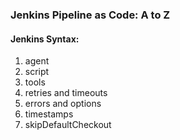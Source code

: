 ### Jenkins Pipeline as Code: A to Z
#### Jenkins Syntax:
1. agent
2. script
3. tools
4. retries and timeouts
5. errors and options
6. timestamps
7. skipDefaultCheckout
